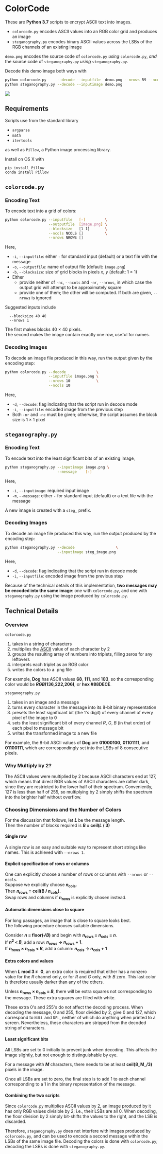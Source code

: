 # ColorCode

These are **Python 3.7** scripts to encrypt ASCII text into images.

  * `colorcode.py` encodes ASCII values into an RGB color grid and produces an image
  * `steganography.py`  encodes binary ASCII values across the LSBs of the RGB channels of an existing image

`demo.png` encodes the source code of `colorcode.py` _using_ `colorcode.py`, _and_ the source code of `steganography.py` _using_ `steganography.py`.

Decode this demo image both ways with

```bash
python colorcode.py     --decode --inputfile  demo.png --nrows 59 --ncols 58
python steganography.py --decode --inputimage demo.png
```

![](demo.png)

## Requirements
Scripts use from the standard library

  * `argparse`
  * `math`
  * `itertools`

as well as `Pillow`, a Python image processing library.

Install on OS X with

```bash
pip install Pillow
conda install Pillow
```

## `colorcode.py`
### Encoding Text
To encode text into a grid of colors:

```bash
python colorcode.py --inputfile   [-]         \
                    --outputfile  [image.png] \
                    --blocksize   [1 1]       \
                    --ncols NCOLS []          \
                    --nrows NROWS []
```
Here,

  * `-i`, `--inputfile`: either `-` for standard input (default) or a text file with the message
  * `-o`, `--outputfile`: name of output file (default: `image.png`)
  * `-b`, `--blocksize`: size of grid blocks in pixels _x_, _y_ (default: 1 &times; 1)
  * Either
    * provide neither of `-nc`, `--ncols` and `-nr`, `--nrows`, in which case the output grid will attempt to be approximately square
    * provide one of them; the other will be computed. If both are given, `--nrows` is ignored

Suggested inputs include

```
  --blocksize 40 40
  --nrows 1
```

The first makes blocks 40 &times; 40 pixels.  
The second makes the image contain exactly one row, useful for names.

### Decoding Images
To decode an image file produced in this way, run the output given by the encoding step:

```bash
python colorcode.py --decode              \
                    --inputfile image.png \
                    --nrows 10            \
                    --ncols 10
```

Here,

  * `-d`, `--decode`: flag indicating that the script run in decode mode
  * `-i`, `--inputfile`: encoded image from the previous step
  * Both `-nr` and `-nc` must be given; otherwise, the script assumes the block size is 1 &times; 1 pixel

## `steganography.py`
### Encoding Text
To encode text into the least significant bits of an existing image,

```bash
python steganography.py --inputimage image.png \
                        --message    [-]
```

Here,

  * `-i`, `--inputimage`: required input image
  * `-m`, `--message`: either `-` for standard input (default) or a text file with the message

A new image is created with a `steg_` prefix.

### Decoding Images
To decode an image file produced this way, run the output produced by the encoding step:

```bash
python steganography.py --decode                   \
                        --inputimage steg_image.png
```

Here,

  * `-d`, `--decode`: flag indicating that the script run in decode mode
  * `-i`, `--inputfile`: encoded image from the previous step

Because of the technical details of this implementation, **two messages may be encoded into the same image**: one with `colorcode.py`, and one with `steganography.py` using the image produced by `colorcode.py`.

## Technical Details
### Overview
`colorcode.py`

  1. takes in a string of characters
  2. multiplies the [ASCII]() value of each character by 2
  3. groups the resulting array of numbers into triplets, filling zeros for any leftovers
  4. interprets each triplet as an RGB color
  5. writes the colors to a .png file

For example, **Dog** has ASCII values **68**, **111**, and **103**, so the corresponding color would be **_RGB_(136,222,206)**, or **hex #88DECE**.

`steganography.py`

  1. takes in an image and a message
  2. turns every character in the message into its 8-bit binary representation
  3. presets the least significant bit (the 1's digit) of every channel of every pixel of the image to 0
  4. sets the least significant bit of every channel _R_, _G_, _B_ (in that order) of each pixel to message bit
  5. writes the transformed image to a new file

For example, the 8-bit ASCII values of **Dog** are **01000100**, **01101111**, and **01100111**, which are correspondingly set into the LSBs of 8 consecutive pixels.

### Why Multiply by 2?
The ASCII values were multiplied by 2 because ASCII characters end at 127, which means that direct RGB values of ASCII characters are rather dark, since they are restricted to the lower half of their spectrum. Conveniently, 127 is less than half of 255, so multiplying by 2 simply shifts the spectrum into the brighter half without overflow.

### Choosing Dimensions and the Number of Colors

For the discussion that follows, let **_L_** be the message length.  
Then the number of blocks required is **_B_ = ceil(_L_ / 3)**

#### Single row
A single row is an easy and suitable way to represent short strings like names. This is achieved with `--nrows 1`.

#### Explicit specification of rows or columns
One can explicitly choose a number of rows or columns with `--nrows` or `--ncols`.  
Suppose we explicitly choose **_n_<sub>cols</sub>**.  
Then **_n_<sub>rows</sub> = ceil(B / _n_<sub>cols</sub>)**.  
Swap rows and columns if **_n_<sub>rows</sub>** is explicitly chosen instead.

#### Automatic dimensions close to square
For long passages, an image that is close to square looks best.  
The following procedure chooses suitable dimensions.

Consider **_n_ = floor(&radic;_B_)** and begin with **_n_<sub>rows</sub> = _n_<sub>cols</sub> = _n_**.  
If **_n_<sup>2</sup> < _B_**, add a row: **_n_<sub>rows</sub> &rightarrow; _n_<sub>rows</sub> + 1**.  
If **_n_<sub>rows</sub> &times; _n_<sub>cols</sub> < _B_**, add a column: **_n_<sub>cols</sub> &rightarrow; _n_<sub>cols</sub> + 1**

#### Extra colors and values
When **_L_ mod 3 &#8802; 0**, an extra color is required that either has a nonzero value for the _R_ channel only, or for _R_ and _G_ only, with _B_ zero. This last color is therefore usually darker than any of the others.

Unless **_n_<sub>rows</sub> &times; _n_<sub>cols</sub> = _B_**, there will be extra squares not corresponding to the message. These extra squares are filled with white.

These extra 0's and 255's do not affect the decoding process. When decoding the message, 0 and 255, floor divided by 2, give 0 and 127, which correspond to `NULL` and `DEL`, neither of which do anything when printed to a screen. Nevertheless, these characters are stripped from the decoded string of characters.

#### Least significant bits
All LSBs are set to 0 initially to prevent junk when decoding. This affects the image slightly, but not enough to distinguishable by eye.

For a message with **_M_** characters, there needs to be at least **ceil(8_M_/3)** pixels in the image.

Once all LSBs are set to zero, the final step is to add 1 to each channel corresponding to a 1 in the binary representation of the message.

#### Combining the two scripts

Since `colorcode.py` multiplies ASCII values by 2, an image produced by it has only RGB values divisible by 2; i.e., their LSBs are all 0. When decoding, the floor division by 2 simply bit-shifts the values to the right, and the LSB is discarded.

Therefore, `steganography.py` does not interfere with images produced by `colorcode.py`, and can be used to encode a second message within the LSBs of the same image file. Decoding the colors is done with `colorcode.py`; decoding the LSBs is done with `steganography.py`.
